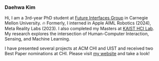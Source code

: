 ﻿### Daehwa Kim
 
Hi, I am a 3rd-year PhD student at [Future Interfaces Group](http://figlab.com/) in Carnegie Mellon University. :fire: Formerly, I interned in Apple AIML Robotics (2024), Meta Reality Labs (2023). I also completed my Masters at [KAIST HCI Lab](https://hcil.kaist.ac.kr/). My research explores the intersection of Human-Computer Interaction, Sensing, and Machine Learning.

I have presented several projects at ACM CHI and UIST and received two Best Paper nominations at CHI. Please visit [my website](https://daehwa.github.io/) and take a look!
